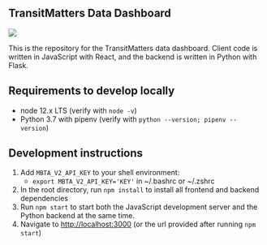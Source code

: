 ## TransitMatters Data Dashboard
![](https://github.com/transitmatters/t-performance-dash/workflows/lint/badge.svg)

This is the repository for the TransitMatters data dashboard. Client code is written in JavaScript with React, and the backend is written in Python with Flask.

## Requirements to develop locally
* node 12.x LTS (verify with `node -v`)
* Python 3.7 with pipenv (verify with `python --version; pipenv --version`)

## Development instructions
1. Add `MBTA_V2_API_KEY` to your shell environment:
	* `export MBTA_V2_API_KEY='KEY'` in ~/.bashrc or ~/.zshrc
2. In the root directory, run `npm install` to install all frontend and backend dependencies
3. Run `npm start` to start both the JavaScript development server and the Python backend at the same time.
4. Navigate to [http://localhost:3000](http://localhost:3000) (or the url provided after running `npm start`)
